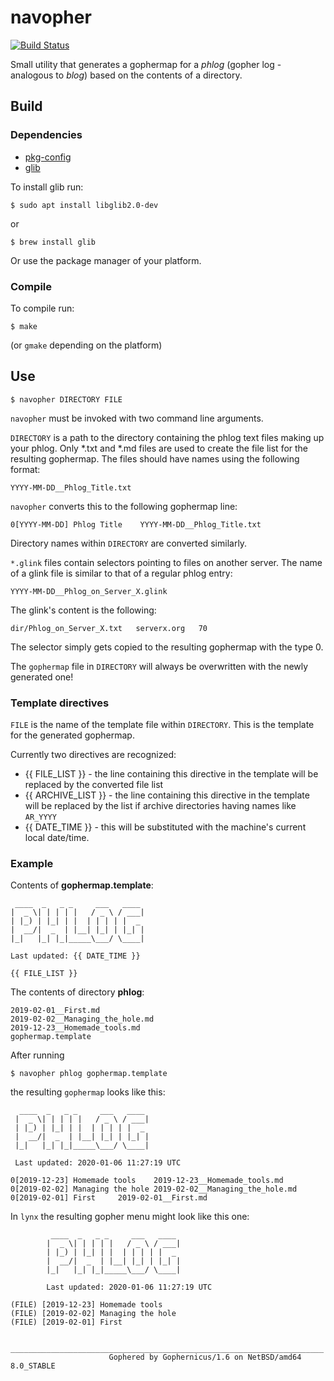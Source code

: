 # navopher

[![Build Status](https://travis-ci.com/lacerto/navopher.svg?branch=master)](https://travis-ci.com/lacerto/navopher)

Small utility that generates a gophermap for a *phlog* (gopher log - analogous to *blog*) based on the contents of a directory.

## Build
### Dependencies
* [pkg-config](https://www.freedesktop.org/wiki/Software/pkg-config/)
* [glib](https://www.gtk.org/download/)

To install glib run:
```
$ sudo apt install libglib2.0-dev
```
or
```
$ brew install glib
```
Or use the package manager of your platform.

### Compile
To compile run:

```
$ make
```
(or `gmake` depending on the platform)

## Use
```
$ navopher DIRECTORY FILE
```
`navopher` must be invoked with two command line arguments.

`DIRECTORY` is a path to the directory containing the phlog text files making up your phlog. Only *.txt and *.md files are used to create the file list for the resulting gophermap. The files should have names using the following format:

```
YYYY-MM-DD__Phlog_Title.txt
```

`navopher` converts this to the following gophermap line:

```
0[YYYY-MM-DD] Phlog Title    YYYY-MM-DD__Phlog_Title.txt
```

Directory names within `DIRECTORY` are converted similarly.

`*.glink` files contain selectors pointing to files on another server. The name of a glink file is similar to that of a regular phlog entry:

```
YYYY-MM-DD__Phlog_on_Server_X.glink
```

The glink's content is the following:
```
dir/Phlog_on_Server_X.txt   serverx.org   70
```

The selector simply gets copied to the resulting gophermap with the type 0.

The `gophermap` file in `DIRECTORY` will always be overwritten with the newly generated one!

### Template directives

`FILE` is the name of the template file within `DIRECTORY`. This is the template for the generated gophermap.

Currently two directives are recognized:
* {{ FILE_LIST }} - the line containing this directive in the template will be replaced by the converted file list
* {{ ARCHIVE_LIST }} - the line containing this directive in the template will be replaced by the list if archive directories having names like `AR_YYYY`
* {{ DATE_TIME }} - this will be substituted with the machine's current local date/time.

### Example

Contents of **gophermap.template**:
```
 ____  _   _ _     ___   ____
|  _ \| | | | |   / _ \ / ___|
| |_) | |_| | |  | | | | |  _
|  __/|  _  | |__| |_| | |_| |
|_|   |_| |_|_____\___/ \____|

Last updated: {{ DATE_TIME }}

{{ FILE_LIST }}
```

The contents of directory **phlog**:

```
2019-02-01__First.md
2019-02-02__Managing_the_hole.md
2019-12-23__Homemade_tools.md
gophermap.template
```

After running
```
$ navopher phlog gophermap.template
```
the resulting `gophermap` looks like this:

```
  ____  _   _ _     ___   ____
 |  _ \| | | | |   / _ \ / ___|
 | |_) | |_| | |  | | | | |  _
 |  __/|  _  | |__| |_| | |_| |
 |_|   |_| |_|_____\___/ \____|

 Last updated: 2020-01-06 11:27:19 UTC

0[2019-12-23] Homemade tools    2019-12-23__Homemade_tools.md
0[2019-02-02] Managing the hole 2019-02-02__Managing_the_hole.md
0[2019-02-01] First     2019-02-01__First.md
```

In `lynx` the resulting gopher menu might look like this one:

```
         ____  _   _ _     ___   ____
        |  _ \| | | | |   / _ \ / ___|
        | |_) | |_| | |  | | | | |  _
        |  __/|  _  | |__| |_| | |_| |
        |_|   |_| |_|_____\___/ \____|

        Last updated: 2020-01-06 11:27:19 UTC

(FILE) [2019-12-23] Homemade tools
(FILE) [2019-02-02] Managing the hole
(FILE) [2019-02-01] First

       ______________________________________________________________________
                      Gophered by Gophernicus/1.6 on NetBSD/amd64 8.0_STABLE
```